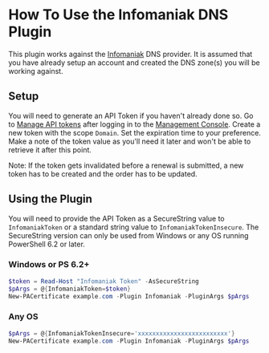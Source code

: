 # How To Use the Infomaniak DNS Plugin

This plugin works against the [Infomaniak](https://www.infomaniak.com) DNS provider. It is assumed that you have already setup an account and created the DNS zone(s) you will be working against.

## Setup

You will need to generate an API Token if you haven't already done so. Go to [Manage API tokens](https://manager.infomaniak.com/v3/0/api/dashboard) after logging in to the [Management Console](https://manager.infomaniak.com). Create a new token with the scope `Domain`. Set the expiration time to your preference. Make a note of the token value as you'll need it later and won't be able to retrieve it after this point.

Note: If the token gets invalidated before a renewal is submitted, a new token has to be created and the order has to be updated.

## Using the Plugin

You will need to provide the API Token as a SecureString value to `InfomaniakToken` or a standard string value to `InfomaniakTokenInsecure`. The SecureString version can only be used from Windows or any OS running PowerShell 6.2 or later.

### Windows or PS 6.2+

```powershell
$token = Read-Host "Infomaniak Token" -AsSecureString
$pArgs = @{InfomaniakToken=$token}
New-PACertificate example.com -Plugin Infomaniak -PluginArgs $pArgs
```

### Any OS

```powershell
$pArgs = @{InfomaniakTokenInsecure='xxxxxxxxxxxxxxxxxxxxxxxxx'}
New-PACertificate example.com -Plugin Infomaniak -PluginArgs $pArgs
```

